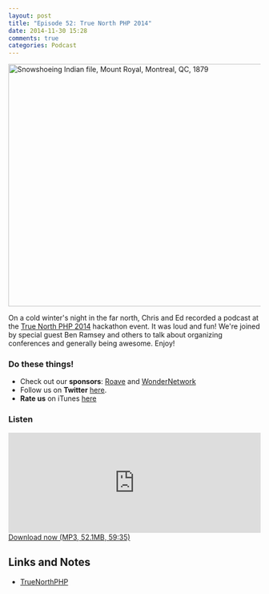 ```yaml
---
layout: post
title: "Episode 52: True North PHP 2014"
date: 2014-11-30 15:28
comments: true
categories: Podcast
---
```


<a href="https://www.flickr.com/photos/museemccordmuseum/2859668277" title="Snowshoeing Indian file, Mount Royal, Montreal, QC, 1879 by Musée McCord Museum, on Flickr"><img src="https://farm4.staticflickr.com/3227/2859668277_48d5ab0a62_z.jpg?zz=1" width="640" height="484" alt="Snowshoeing Indian file, Mount Royal, Montreal, QC, 1879"></a>

On a cold winter's night in the far north, Chris and Ed recorded a podcast at the [True North PHP 2014](http://truenorthphp.com) hackathon event. It was loud and fun! We're joined by special guest Ben Ramsey and others to talk about organizing conferences and generally being awesome. Enjoy!

### Do these things!

* Check out our **sponsors**: [Roave](http://roave.com/) and [WonderNetwork](https://wondernetwork.com/)
* Follow us on **Twitter** [here](https://twitter.com/dev_hell).
* **Rate us** on iTunes [here](http://itunes.apple.com/us/podcast/dev-hell/id489840699)

### Listen

<iframe frameborder='0' height='200px' scrolling='no' seamless src='https://embed.simplecast.com/35312?color=f5f5f5' width='100%'></iframe>
<a href="http://audio.simplecast.com/35312.mp3" rel="enclosure">Download now (MP3, 52.1MB, 59:35)</a>

## Links and Notes

- [TrueNorthPHP](http://truenorthphp.com/)